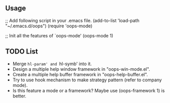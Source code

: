 ## Usage
;; Add following script in your .emacs file.
(add-to-list 'load-path "~/.emacs.d/oops")
(require 'oops-mode)

;; Init all the features of `oops-mode'
(oops-mode 1)

## TODO List
* Merge `hl-param' and `hl-symb' into it.
* Design a multiple help window framework in "oops-win-mode.el".
* Create a multiple help buffer framework in "oops-help-buffer.el".
* Try to use hook mechanism to make strategy pattern (refer to company mode).
* Is this feature a mode or a framework? Maybe use (oops-framework 1) is better.
